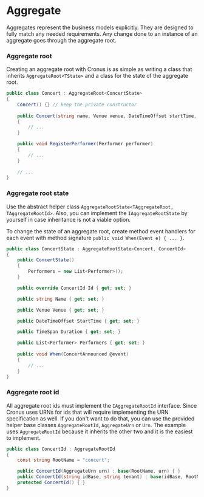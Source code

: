 # Aggregate

Aggregates represent the business models explicitly. They are designed to fully match any needed requirements. Any change done to an instance of an aggregate goes through the aggregate root.

### Aggregate root

Creating an aggregate root with Cronus is as simple as writing a class that inherits `AggregateRoot<TState>` and a class for the state of the aggregate root.

```csharp
public class Concert : AggregateRoot<ConcertState>
{
    Concert() {} // keep the private constructor
    
    public Concert(string name, Venue venue, DateTimeOffset startTime, TimeSpan duration)
    {
        // ...
    }

    public void RegisterPerformer(Performer performer)
    {
        // ...
    }
    
    // ...
}
```

### Aggregate root state

Use the abstract helper class `AggregateRootState<TAggregateRoot, TAggregateRootId>`. Also, you can implement the `IAggregateRootState` by yourself in case inheritance is not a viable option.

To change the state of an aggregate root, create method event handlers for each event with method signature `public void When(Event e) { ... }`.

```csharp
public class ConcertState : AggregateRootState<Concert, ConcertId>
{
    public ConcertState()
    {
        Performers = new List<Performer>();
    }

    public override ConcertId Id { get; set; }

    public string Name { get; set; }

    public Venue Venue { get; set; }

    public DateTimeOffset StartTime { get; set; }

    public TimeSpan Duration { get; set; }

    public List<Performer> Performers { get; set; }
    
    public void When(ConcertAnnounced @event)
    {
        // ...
    }
}
```

### Aggregate root id

All aggregate root ids must implement the `IAggregateRootId` interface. Since Cronus uses URNs for ids that will require implementing the URN specification as well. If you don't want to do that, you can use the provided helper base classes `AggregateRootId`, `AggregateUrn` or `Urn`. The example uses `AggregateRootId` because it inherits the other two and it is the easiest to implement.

```csharp
public class ConcertId : AggregateRootId
{
    const string RootName = "concert";

    public ConcertId(AggregateUrn urn) : base(RootName, urn) { }
    public ConcertId(string idBase, string tenant) : base(idBase, RootName, tenant) { }
    protected ConcertId() { }
}
```

